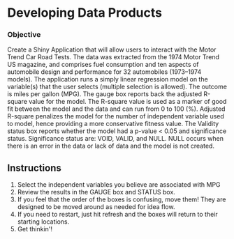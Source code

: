 Developing Data Products
=========================

### Objective

Create a Shiny Application that will allow users to interact with the Motor Trend Car Road Tests. The data was extracted from the 1974 Motor Trend US magazine, and comprises fuel consumption and ten aspects
of automobile design and performance for 32 automobiles (1973–1974 models). The application runs a simply linear regression model on the variable(s) that the user selects (multiple selection is allowed). 
The outcome is miles per gallon (MPG). The gauge box reports back the adjusted R-square value for the model. The R-square value is used as a marker of good fit between the model and the data and can run from
0 to 100 (%). Adjusted R-square penalizes the model for the number of independent variable used to model, hence providing a more conservative fitness value. The Validity status box reports whether the model
had a p-value < 0.05 and significance status. Significance status are: VOID, VALID, and NULL. NULL occurs when there is an error in the data or lack of data and the model is not created.

## Instructions

1. Select the independent variables you believe are associated with MPG
2. Review the results in the GAUGE box and STATUS box.
3. If you feel that the order of the boxes is confusing, move them! They are designed to be moved around as needed for idea flow.
4. If you need to restart, just hit refresh and the boxes will return to their starting locations.
5. Get thinkin'!

